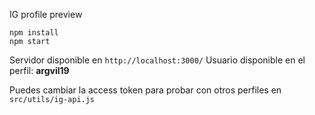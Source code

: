 IG profile preview

```
npm install
npm start
```

Servidor disponible en `http://localhost:3000/`
Usuario disponible en el perfil: **argvil19**

Puedes cambiar la access token para probar con otros perfiles en `src/utils/ig-api.js`
